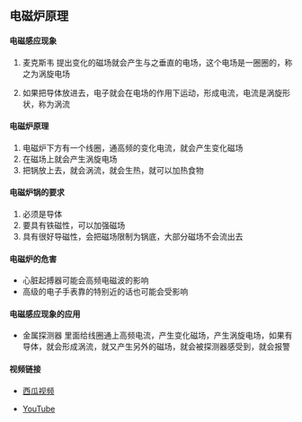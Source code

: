 ## 电磁炉原理
#### 电磁感应现象

1. 麦克斯韦 提出变化的磁场就会产生与之垂直的电场，这个电场是一圈圈的，称之为涡旋电场

2. 如果把导体放进去，电子就会在电场的作用下运动，形成电流，电流是涡旋形状，称为涡流

#### **电磁炉原理**

1. 电磁炉下方有一个线圈，通高频的变化电流，就会产生变化磁场
2. 在磁场上就会产生涡旋电场
3. 把锅放上去，就会涡流，就会生热，就可以加热食物

#### 电磁炉锅的要求

1. 必须是导体
2. 要具有铁磁性，可以加强磁场
3. 具有很好导磁性，会把磁场限制为锅底，大部分磁场不会流出去

#### 电磁炉的危害

- 心脏起搏器可能会高频电磁波的影响
- 高级的电子手表靠的特别近的话也可能会受影响

#### 电磁感应现象的应用

- 金属探测器 里面给线圈通上高频电流，产生变化磁场，产生涡旋电场，如果有导体，就会形成涡流，就又产生另外的磁场，就会被探测器感受到，就会报警



#### 视频链接

- [西瓜视频](https://www.ixigua.com/6545733903410266632?logTag=BI4pIXRnmSHoAKeZ2dJh9)

- [YouTube](https://www.youtube.com/watch?v=NLvdi3tW3fw)